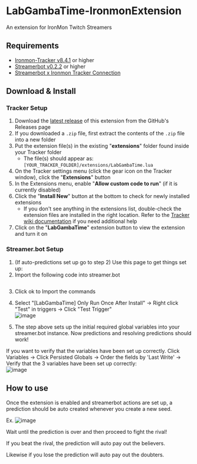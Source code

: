 # LabGambaTime-IronmonExtension
An extension for IronMon Twitch Streamers

## Requirements
- [Ironmon-Tracker v8.4.1](https://github.com/besteon/Ironmon-Tracker) or higher
- [Streamerbot v0.2.2](https://streamer.bot/api/releases/streamer.bot/latest/download) or higher
- [Streamerbot x Ironmon Tracker Connection](https://docs.google.com/document/d/114UW7L963bXF8WIweSZtG6khy79dy4Vhl9j021XoJQw/edit#heading=h.jcnkrt614tg4)

## Download & Install

### Tracker Setup
1) Download the [latest release](https://github.com/UTDZac/SpriteIsMe-IronmonExtension/releases/latest) of this extension from the GitHub's Releases page
2) If you downloaded a `.zip` file, first extract the contents of the `.zip` file into a new folder
3) Put the extension file(s) in the existing "**extensions**" folder found inside your Tracker folder
   - The file(s) should appear as: `[YOUR_TRACKER_FOLDER]/extensions/LabGambaTime.lua`
4) On the Tracker settings menu (click the gear icon on the Tracker window), click the "**Extensions**" button
5) In the Extensions menu, enable "**Allow custom code to run**" (if it is currently disabled)
6) Click the "**Install New**" button at the bottom to check for newly installed extensions
   - If you don't see anything in the extensions list, double-check the extension files are installed in the right location. Refer to the [Tracker wiki documentation](https://github.com/besteon/Ironmon-Tracker/wiki/Tracker-Add-ons#install-and-setup-1) if you need additional help
7) Click on the "**LabGambaTime**" extension button to view the extension and turn it on

### Streamer.bot Setup

1) (If auto-predictions set up go to step 2) Use this page to get things set up:
2) Import the following code into streamer.bot
```

```
3) Click ok to Import the commands
4) Select "[LabGambaTime] Only Run Once After Install" -> Right click "Test" in triggers -> Click "Test Trigger"<br>
![image](https://github.com/WaffleSmacker/LabGambaTime-IronmonExtension/assets/131427794/5bc428d3-a4cf-4ae5-a718-d4253c87b6fb)

5) The step above sets up the initial required global variables into your streamer.bot instance.  Now predictions and resolving predictions should work!

If you want to verify that the variables have been set up correctly.
Click Variables -> Click Persisted Globals -> Order the fields by 'Last Write' -> Verify that the 3 variables have been set up correctly:<br>
![image](https://github.com/WaffleSmacker/LabGambaTime-IronmonExtension/assets/131427794/230409e8-9d4e-4576-b354-747e12c40dc2)


## How to use
Once the extension is enabled and streamerbot actions are set up, a prediction should be auto created whenever you create a new seed.

Ex.
![image](https://github.com/WaffleSmacker/LabGambaTime-IronmonExtension/assets/131427794/f4ea2ace-7edb-4421-886a-eda30f2024c8)

Wait until the prediction is over and then proceed to fight the rival!

If you beat the rival, the prediction will auto pay out the believers.


Likewise if you lose the prediction will auto pay out the doubters.
